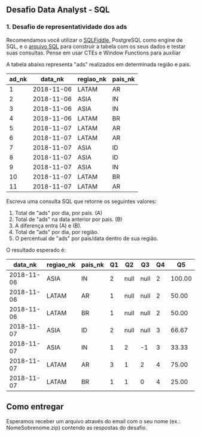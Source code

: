 ## Desafio Data Analyst - SQL

### 1. Desafio de representatividade dos ads


Recomendamos você utilizar o [SQLFiddle](http://sqlfiddle.com), PostgreSQL como engine de SQL, e o [arquivo SQL](data.sql) para construir a tabela com os seus dados e testar suas consultas.
Pense em usar CTEs e Window Functions para auxiliar


A tabela abaixo representa "ads" realizados em determinada região e pais. 

| ad_nk | data_nk | regiao_nk | pais_nk |
| --- | --- | --- | --- |
| 1 | 2018-11-06 | LATAM | AR |
| 2 | 2018-11-06 | ASIA | IN |
| 3 | 2018-11-06 | ASIA | IN |
| 4 | 2018-11-06 | LATAM | BR |
| 5 | 2018-11-07 | LATAM | AR |
| 6 | 2018-11-07 | LATAM | AR |
| 7 | 2018-11-07 | ASIA | ID |
| 8 | 2018-11-07 | ASIA | ID |
| 9 | 2018-11-07 | ASIA | IN |
| 10 | 2018-11-07 | LATAM | BR |
| 11 | 2018-11-07 | LATAM | AR |
	 
Escreva uma consulta SQL que retorne os seguintes valores:
1. Total de "ads" por dia, por pais. (A)
2. Total de "ads" na data anterior por pais. (B)
3. A diferença entra (A) e (B).
4. Total de "ads" por dia, por região.
5. O percentual de "ads" por pais/data dentro de sua região.


O resultado esperado é:

| data_nk | regiao_nk | pais_nk | Q1 | Q2 | Q3 | Q4 | Q5 |
| --- | --- | --- | --- | --- | --- | --- | --- |
| 2018-11-06 | ASIA | IN | 2 | null | null | 2 | 100.00 |
| 2018-11-06 | LATAM | AR | 1 | null | null | 2 | 50.00 |
| 2018-11-06 | LATAM | BR | 1 | null | null | 2 | 50.00 |
| 2018-11-07 | ASIA | ID | 2 | null | null | 3 | 66.67 |
| 2018-11-07 | ASIA | IN | 1 | 2 | -1 | 3 | 33.33 |
| 2018-11-07 | LATAM | AR | 3 | 1 | 2 | 4 | 75.00 |
| 2018-11-07 | LATAM | BR | 1 | 1 | 0 | 4 | 25.00 |
	 

## Como entregar
Esperamos receber um arquivo através do email com o seu nome (ex.: NomeSobrenome.zip) contendo as respostas do desafio.
